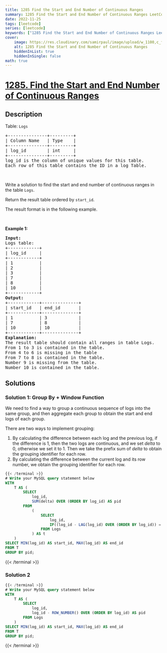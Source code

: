 ```yaml
---
title: 1285 Find the Start and End Number of Continuous Ranges
summary: 1285 Find the Start and End Number of Continuous Ranges LeetCode Solution Explained
date: 2022-11-25
tags: [leetcode]
series: [leetcode]
keywords: ["1285 Find the Start and End Number of Continuous Ranges LeetCode Solution Explained in all languages", "1285 Find the Start and End Number of Continuous Ranges", "LeetCode", "leetcode solution in Python3 C++ Java Go PHP Ruby Swift TypeScript Rust C# JavaScript C", "GeeksforGeeks", "InterviewBit", "Coding Ninjas", "HackerRank", "HackerEarth", "CodeChef", "TopCoder", "AlgoExpert", "freeCodeCamp", "Codeforces", "GitHub", "AtCoder", "Samir Paul"]
cover:
    image: https://res.cloudinary.com/samirpaul/image/upload/w_1100,c_fit,co_rgb:FFFFFF,l_text:Arial_75_bold:1285 Find the Start and End Number of Continuous Ranges - Solution Explained/problem-solving.webp
    alt: 1285 Find the Start and End Number of Continuous Ranges
    hiddenInList: true
    hiddenInSingle: false
math: true
---
```



# [1285. Find the Start and End Number of Continuous Ranges](https://leetcode.com/problems/find-the-start-and-end-number-of-continuous-ranges)


## Description

<p>Table: <code>Logs</code></p>

<pre>
+---------------+---------+
| Column Name   | Type    |
+---------------+---------+
| log_id        | int     |
+---------------+---------+
log_id is the column of unique values for this table.
Each row of this table contains the ID in a log Table.
</pre>

<p>&nbsp;</p>

<p>Write a solution to find the start and end number of continuous ranges in the table <code>Logs</code>.</p>

<p>Return the result table ordered by <code>start_id</code>.</p>

<p>The result format is in the following example.</p>

<p>&nbsp;</p>
<p><strong class="example">Example 1:</strong></p>

<pre>
<strong>Input:</strong> 
Logs table:
+------------+
| log_id     |
+------------+
| 1          |
| 2          |
| 3          |
| 7          |
| 8          |
| 10         |
+------------+
<strong>Output:</strong> 
+------------+--------------+
| start_id   | end_id       |
+------------+--------------+
| 1          | 3            |
| 7          | 8            |
| 10         | 10           |
+------------+--------------+
<strong>Explanation:</strong> 
The result table should contain all ranges in table Logs.
From 1 to 3 is contained in the table.
From 4 to 6 is missing in the table
From 7 to 8 is contained in the table.
Number 9 is missing from the table.
Number 10 is contained in the table.
</pre>

## Solutions

### Solution 1: Group By + Window Function

We need to find a way to group a continuous sequence of logs into the same group, and then aggregate each group to obtain the start and end logs of each group.

There are two ways to implement grouping:

1. By calculating the difference between each log and the previous log, if the difference is $1$, then the two logs are continuous, and we set $delta$ to $0$, otherwise we set it to $1$. Then we take the prefix sum of $delta$ to obtain the grouping identifier for each row.
2. By calculating the difference between the current log and its row number, we obtain the grouping identifier for each row.

<!-- tabs:start -->

```sql
{{< /terminal >}}
# Write your MySQL query statement below
WITH
    T AS (
        SELECT
            log_id,
            SUM(delta) OVER (ORDER BY log_id) AS pid
        FROM
            (
                SELECT
                    log_id,
                    IF((log_id - LAG(log_id) OVER (ORDER BY log_id)) = 1, 0, 1) AS delta
                FROM Logs
            ) AS t
    )
SELECT MIN(log_id) AS start_id, MAX(log_id) AS end_id
FROM T
GROUP BY pid;
```
{{< /terminal >}}

<!-- tabs:end -->

### Solution 2

<!-- tabs:start -->

```sql
{{< /terminal >}}
# Write your MySQL query statement below
WITH
    T AS (
        SELECT
            log_id,
            log_id - ROW_NUMBER() OVER (ORDER BY log_id) AS pid
        FROM Logs
    )
SELECT MIN(log_id) AS start_id, MAX(log_id) AS end_id
FROM T
GROUP BY pid;
```
{{< /terminal >}}

<!-- tabs:end -->

<!-- end -->
